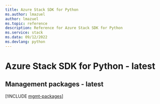 ```yaml
---
title: Azure Stack SDK for Python
ms.author: lmazuel
author: lmazuel
ms.topic: reference
description: Reference for Azure Stack SDK for Python
ms.service: stack
ms.data: 09/12/2022
ms.devlang: python
---
```

# Azure Stack SDK for Python - latest

## Management packages - latest
[!INCLUDE [mgmt-packages](stack-mgmt-index.md)]